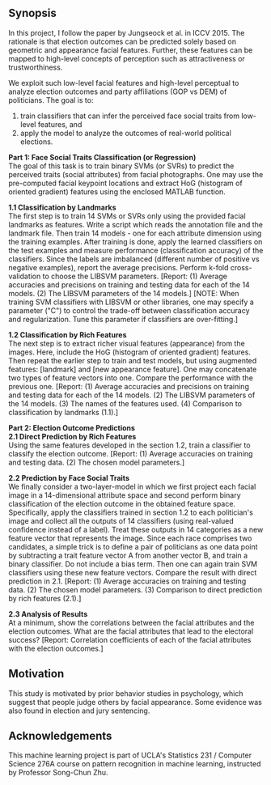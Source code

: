 ## Synopsis
In this project, I follow the paper by Jungseock et al. in ICCV 2015. The rationale is that election outcomes can be predicted solely based on geometric and appearance facial features. Further, these features can be mapped to high-level concepts of perception such as attractiveness or trustworthiness.

We exploit such low-level facial features and high-level perceptual to analyze election outcomes and party affiliations (GOP vs DEM) of politicians. The goal is to:
1) train classifiers that can infer the perceived face social traits from low-level features, and 
2) apply the model to analyze the outcomes of real-world political elections.

<b>Part	1: Face Social Traits	Classification (or	Regression)</b><br/>
The goal of this task is to train binary SVMs (or SVRs) to predict the perceived traits (social
attributes) from facial photographs. One may use the pre-computed facial keypoint locations
and extract HoG (histogram of oriented gradient) features using the enclosed MATLAB
function.

<b>1.1 Classification	by Landmarks</b><br/>
The first step is to train 14 SVMs or SVRs only using the provided facial
landmarks as features. Write a script which reads the annotation file and the landmark file.
Then train 14 models - one for each attribute dimension using the training examples.
After training is done, apply the learned classifiers on the test examples and
measure performance (classification accuracy) of the classifiers. Since the labels are
imbalanced (different number of positive vs negative examples), report the average
precisions. Perform k-fold cross-validation to choose the LIBSVM parameters.
[Report: (1) Average accuracies and precisions on training and testing data for each of the 14
models. (2) The LIBSVM parameters of the 14 models.]
[NOTE: When training SVM classifiers with LIBSVM or other libraries, one may specify a
parameter ("C") to control the trade-off between classification accuracy and regularization. Tune this parameter if classifiers are over-fitting.]


<b>1.2 Classification	by Rich Features</b><br/>
The next step is to extract richer visual features (appearance) from the images. Here, include the HoG (histogram of oriented gradient) features. Then repeat the earlier step to train and test models, but
using augmented features: [landmark] and [new appearance feature]. One may concatenate two
types of feature vectors into one. Compare the performance with the previous one.
[Report: (1) Average accuracies and precisions on training and testing data for each of the 14
models. (2) The LIBSVM parameters of the 14 models. (3) The names of the features used. (4) Comparison to classification by landmarks (1.1).]

<b>Part	2: Election	Outcome	Predictions</b><br/>
<b>2.1 Direct	Prediction by Rich Features</b><br/>
Using the same features developed in the section 1.2, train a classifier to classify the
election outcome.
[Report: (1) Average accuracies on training and testing data. (2) The chosen model
parameters.]

<b>2.2 Prediction	by	Face	Social	Traits</b><br/>
We finally consider a two-layer-model in which we first project each facial image in a
14-dimensional attribute space and second perform binary classification of the election outcome
in the obtained feature space. Specifically, apply the classifiers trained in section 1.2 to each politician's image and collect all the outputs of 14 classifiers (using
real-valued confidence instead of a label). Treat these outputs in 14 categories as a new feature
vector that represents the image.
Since each race comprises two candidates, a simple trick is to define a pair of politicians as one
data point by subtracting a trait feature vector A from another vector B, and train a binary
classifier. Do not include a bias term. Then one can again train SVM classifiers
using these new feature vectors. Compare the result with direct prediction in 2.1.
[Report: (1) Average accuracies on training and testing data. (2) The chosen model parameters.
(3) Comparison to direct prediction by rich features (2.1).]

<b>2.3	Analysis	of	Results</b><br/>
At a minimum, show the correlations between the facial attributes and the election outcomes.
What are the facial attributes that lead to the electoral success?
[Report: Correlation coefficients of each of the facial attributes with the election outcomes.]

## Motivation

This study is motivated by prior behavior studies in psychology, which suggest that people judge others by facial appearance. Some evidence was also found in election and jury sentencing.

## Acknowledgements

This machine learning project is part of UCLA's Statistics 231 / Computer Science 276A course on pattern recognition in machine learning, instructed by Professor Song-Chun Zhu.
